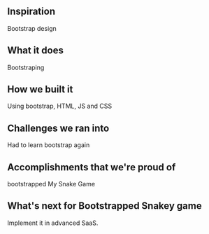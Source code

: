 ## Inspiration
Bootstrap design
## What it does
Bootstraping
## How we built it
Using bootstrap, HTML, JS and CSS
## Challenges we ran into
Had to learn bootstrap again
## Accomplishments that we're proud of
bootstrapped My Snake Game
## What's next for Bootstrapped Snakey game
Implement it in advanced SaaS.